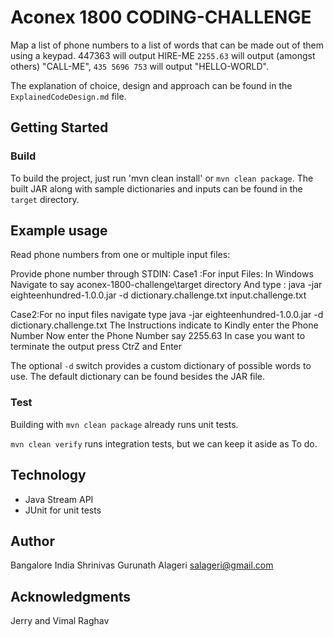 # Aconex 1800 CODING-CHALLENGE

Map a list of phone numbers to a list of words that can be made out of them using a keypad.
447363 will  output HIRE-ME
`2255.63` will  output (amongst others) "CALL-ME", 
`435 5696 753` will output "HELLO-WORLD". 

The explanation of choice, design and approach can be found in the `ExplainedCodeDesign.md` file.



## Getting Started

### Build

To build the project, just run 
'mvn clean install' or `mvn clean package`.
The built JAR along with sample dictionaries and inputs can be found in the `target` directory.

## Example usage

Read phone numbers from one or multiple input files:


Provide phone number through STDIN:
Case1 :For input Files: In Windows Navigate to say aconex-1800-challenge\target directory
And type :
java -jar eighteenhundred-1.0.0.jar -d dictionary.challenge.txt input.challenge.txt


Case2:For no input files navigate type
java -jar eighteenhundred-1.0.0.jar -d dictionary.challenge.txt
The Instructions indicate to Kindly enter the Phone Number 
Now enter the Phone Number say
2255.63 
In case you want to terminate the output 
press CtrZ and Enter 

The optional `-d` switch provides a custom dictionary of possible words to use.
The default dictionary can be found besides the JAR file.

### Test

Building with `mvn clean package` already runs unit tests.

`mvn clean verify` runs integration tests, but we can keep it aside as To do.

## Technology

- Java Stream API
- JUnit for unit tests

## Author
Bangalore India
Shrinivas Gurunath Alageri salageri@gmail.com

## Acknowledgments
Jerry and Vimal Raghav

